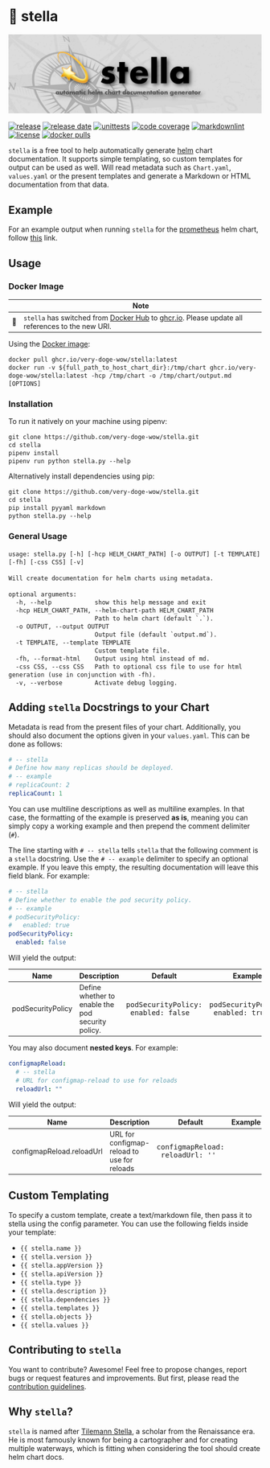 # 💫 stella

![stella](https://github.com/very-doge-wow/stella/blob/main/stella.png?raw=true)

[![release](https://img.shields.io/github/v/release/very-doge-wow/stella)](https://github.com/very-doge-wow/stella/releases)
[![release date](https://img.shields.io/github/release-date/very-doge-wow/stella?style=flat)](https://github.com/very-doge-wow/stella/releases)
[![unittests](https://github.com/very-doge-wow/stella/actions/workflows/unittest.yml/badge.svg)](https://github.com/very-doge-wow/stella/actions/workflows/unittest.yml)
[![code coverage](https://img.shields.io/codecov/c/github/very-doge-wow/stella/main)](https://app.codecov.io/github/very-doge-wow/stella)
[![markdownlint](https://github.com/very-doge-wow/stella/actions/workflows/lintmarkdown.yml/badge.svg)](https://github.com/very-doge-wow/stella/actions/workflows/lintmarkdown.yml)
[![license](https://img.shields.io/github/license/very-doge-wow/stella)](https://github.com/very-doge-wow/stella?tab=MIT-1-ov-file#readme)
[![docker pulls](https://img.shields.io/docker/pulls/suchdogewow/stella.svg)](https://hub.docker.com/r/suchdogewow/stella)

`stella` is a free tool to help automatically generate
[helm](https://helm.sh/) chart documentation.
It supports simple templating, so custom templates for output can be used as
well. Will read metadata such as `Chart.yaml`, `values.yaml` or the present
templates and generate a Markdown or HTML documentation from that data.

## Example

For an example output when running `stella` for the
[prometheus](https://github.com/prometheus-community/helm-charts/tree/main/charts/prometheus)
helm chart, follow
[this](https://github.com/very-doge-wow/stella/blob/main/EXAMPLE/prometheus.md)
link.

## Usage

### Docker Image

<!-- markdownlint-disable MD013 -->
|    | Note                                                                                                                                                                                                           |
|----|----------------------------------------------------------------------------------------------------------------------------------------------------------------------------------------------------------------|
| 🐳 | `stella` has switched from [Docker Hub](https://hub.docker.com/r/suchdogewow/stella) to [ghcr.io](https://github.com/very-doge-wow/stella/pkgs/container/stella). Please update all references to the new URI. |

Using the [Docker image](https://github.com/very-doge-wow/stella/pkgs/container/stella):

<!-- markdownlint-disable MD013 -->
```shell
docker pull ghcr.io/very-doge-wow/stella:latest
docker run -v ${full_path_to_host_chart_dir}:/tmp/chart ghcr.io/very-doge-wow/stella:latest -hcp /tmp/chart -o /tmp/chart/output.md [OPTIONS]
```
<!-- markdownlint-enable MD013 -->

### Installation

To run it natively on your machine using pipenv:

```shell
git clone https://github.com/very-doge-wow/stella.git
cd stella
pipenv install
pipenv run python stella.py --help
```

Alternatively install dependencies using pip:

```shell
git clone https://github.com/very-doge-wow/stella.git
cd stella
pip install pyyaml markdown
python stella.py --help
```

### General Usage

<!-- markdownlint-disable MD013 -->
```text
usage: stella.py [-h] [-hcp HELM_CHART_PATH] [-o OUTPUT] [-t TEMPLATE] [-fh] [-css CSS] [-v]

Will create documentation for helm charts using metadata.

optional arguments:
  -h, --help            show this help message and exit
  -hcp HELM_CHART_PATH, --helm-chart-path HELM_CHART_PATH
                        Path to helm chart (default `.`).
  -o OUTPUT, --output OUTPUT
                        Output file (default `output.md`).
  -t TEMPLATE, --template TEMPLATE
                        Custom template file.
  -fh, --format-html    Output using html instead of md.
  -css CSS, --css CSS   Path to optional css file to use for html generation (use in conjunction with -fh).
  -v, --verbose         Activate debug logging.
```
<!-- markdownlint-enable MD013 -->

## Adding `stella` Docstrings to your Chart

Metadata is read from the present files of your chart.
Additionally, you should also document the options given
in your `values.yaml`. This can be done as follows:

```yaml
# -- stella
# Define how many replicas should be deployed.
# -- example
# replicaCount: 2
replicaCount: 1
```

You can use multiline descriptions as well as multiline
examples. In that case, the formatting of the example
is preserved **as is**, meaning you can simply copy
a working example and then prepend the comment delimiter (`#`).

The line starting with `# -- stella` tells `stella` that the following
comment is a `stella` docstring. Use the `# -- example` delimiter to
specify an optional example. If you leave this empty, the resulting
documentation will leave this field blank. For example:

```yaml
# -- stella
# Define whether to enable the pod security policy.
# -- example
# podSecurityPolicy:
#   enabled: true
podSecurityPolicy:
  enabled: false
```

Will yield the output:

<!-- markdownlint-disable MD033 -->
<!-- markdownlint-disable MD013 -->
| Name | Description | Default | Example |
|---|---|---|---|
| podSecurityPolicy | Define whether to enable the pod security policy. | <pre>podSecurityPolicy:<br>  enabled: false<br></pre> | <pre>podSecurityPolicy:<br>  enabled: true<br></pre> |
<!-- markdownlint-enable MD013 -->

You may also document **nested keys**. For example:

```yaml
configmapReload:
  # -- stella
  # URL for configmap-reload to use for reloads
  reloadUrl: ""
```

Will yield the output:

<!-- markdownlint-disable MD013 -->
| Name | Description | Default | Example |
|---|---|---|---|
| configmapReload.reloadUrl | URL for configmap-reload to use for reloads | <pre>configmapReload:<br>  reloadUrl: ''<br></pre> |  |
<!-- markdownlint-enable MD013 -->
<!-- markdownlint-enable MD033 -->

## Custom Templating

To specify a custom template, create a text/markdown file, then pass it to
stella using the config parameter.
You can use the following fields inside your template:

* `{{ stella.name }}`
* `{{ stella.version }}`
* `{{ stella.appVersion }}`
* `{{ stella.apiVersion }}`
* `{{ stella.type }}`
* `{{ stella.description }}`
* `{{ stella.dependencies }}`
* `{{ stella.templates }}`
* `{{ stella.objects }}`
* `{{ stella.values }}`

## Contributing to `stella`

You want to contribute? Awesome!
Feel free to propose changes, report bugs or request features and
improvements. But first, please read the
[contribution guidelines](https://github.com/very-doge-wow/stella/blob/main/CONTRIBUTING.md).

## Why `stella`?

`stella` is named after
[Tilemann Stella](https://de.wikipedia.org/wiki/Tilemann_Stella),
a scholar from the Renaissance era.
He is most famously known for being a cartographer and for creating
multiple waterways, which is fitting when considering the tool should
create helm chart docs.
